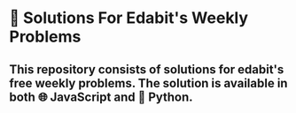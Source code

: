 # 🧪 Solutions For Edabit's Weekly Problems
## This repository consists of solutions for edabit's free weekly problems. The solution is available in both 🌐 JavaScript and 🐍 Python.
